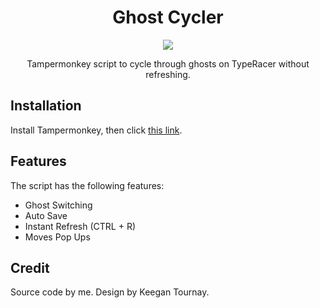 <div align="center">
	<h1>Ghost Cycler</h1>
	<img src="https://i.imgur.com/cINh7S4.png">
	<p>Tampermonkey script to cycle through ghosts on TypeRacer without refreshing.</p>
</div>

## Installation
Install Tampermonkey, then click [this link](https://github.com/evan18c/Ghost-Cycler/raw/refs/heads/master/ghost_cycler.user.js).

## Features
The script has the following features:
- Ghost Switching
- Auto Save
- Instant Refresh (CTRL + R)
- Moves Pop Ups

## Credit
Source code by me. Design by Keegan Tournay.